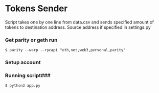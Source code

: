 # Tokens Sender #

Script takes one by one line from data.csv and sends specified amount of tokens to destination address.
Source address if specified in settings.py

### Get parity or geth run ###
```
$ parity --warp --rpcapi "eth,net,web3,personal,parity"
```

### Setup account ###


### Running script###
```
$ python3 app.py
```